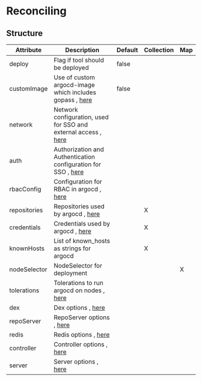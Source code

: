 # Reconciling 
 

## Structure 
 

| Attribute    | Description                                                                                  | Default | Collection | Map  |
| ------------ | -------------------------------------------------------------------------------------------- | ------- | ---------- | ---  |
| deploy       | Flag if tool should be deployed                                                              |  false  |            |      |
| customImage  | Use of custom argocd-image which includes gopass , [here](CustomImage/CustomImage.md)        |  false  |            |      |
| network      | Network configuration, used for SSO and external access , [here](network/Network/Network.md) |         |            |      |
| auth         | Authorization and Authentication configuration for SSO , [here](auth/Auth/Auth.md)           |         |            |      |
| rbacConfig   | Configuration for RBAC in argocd , [here](Rbac/Rbac.md)                                      |         |            |      |
| repositories | Repositories used by argocd , [here](repository/Repository/Repository.md)                    |         | X          |      |
| credentials  | Credentials used by argocd , [here](repository/Repository/Repository.md)                     |         | X          |      |
| knownHosts   | List of known_hosts as strings for argocd                                                    |         | X          |      |
| nodeSelector | NodeSelector for deployment                                                                  |         |            | X    |
| tolerations  | Tolerations to run argocd on nodes , [here](k8s/Tolerations/Tolerations.md)                  |         |            |      |
| dex          | Dex options , [here](CommonComponent/CommonComponent.md)                                     |         |            |      |
| repoServer   | RepoServer options , [here](CommonComponent/CommonComponent.md)                              |         |            |      |
| redis        | Redis options , [here](CommonComponent/CommonComponent.md)                                   |         |            |      |
| controller   | Controller options , [here](CommonComponent/CommonComponent.md)                              |         |            |      |
| server       | Server options , [here](CommonComponent/CommonComponent.md)                                  |         |            |      |